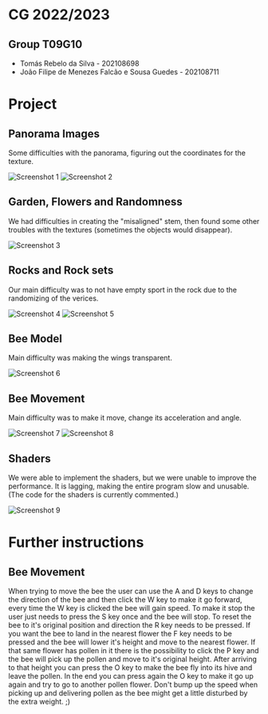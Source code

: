 # CG 2022/2023

## Group T09G10

- Tomás Rebelo da Silva - 202108698
- João Filipe de Menezes Falcão e Sousa Guedes - 202108711

# Project 

## Panorama Images

Some difficulties with the panorama, figuring out the coordinates for the texture.

![Screenshot 1](screenshots/CG-t09g10-1.png)
![Screenshot 2](screenshots/CG-t09g10-1-b.png)

## Garden, Flowers and Randomness

We had difficulties in creating the "misaligned" stem, then found some other troubles with the textures (sometimes the objects would disappear).

![Screenshot 3](screenshots/CG-t09g10-2.png)

## Rocks and Rock sets

Our main difficulty was to not have empty sport in the rock due to the randomizing of the verices.

![Screenshot 4](screenshots/CG-t09g10-3.png)
![Screenshot 5](screenshots/CG-t09g10-3-b.png)

## Bee Model

Main difficulty was making the wings transparent.

![Screenshot 6](screenshots/CG-t09g10-4.png)

## Bee Movement

Main difficulty was to make it move, change its acceleration and angle.

![Screenshot 7](screenshots/CG-t09g10-5.png)
![Screenshot 8](screenshots/CG-t09g10-6.png)

## Shaders

We were able to implement the shaders, but we were unable to improve the performance. It is lagging, making the entire program slow and unusable. (The code for the shaders is currently commented.)

![Screenshot 9](screenshots/CG-t09g10-7.png)

# Further instructions

## Bee Movement

When trying to move the bee the user can use the A and D keys to change the direction of the bee and then click the W key to make it go forward, every time the W key is clicked the bee will gain speed. To make it stop the user just needs to press the S key once and the bee will stop.
To reset the bee to it's original position and direction the R key needs to be pressed.
If you want the bee to land in the nearest flower the F key needs to be pressed and the bee will lower it's height and move to the nearest flower. If that same flower has pollen in it there is the possibility to click the P key and the bee will pick up the pollen and move to it's original height. After arriving to that height you can press the O key to make the bee fly into its hive and leave the pollen. In the end you can press again the O key to make it go up again and try to go to another pollen flower.
Don't bump up the speed when picking up and delivering pollen as the bee might get a little disturbed by the extra weight. ;)

